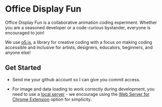 # Office Display Fun

Office Display Fun is a collaborative animation coding experiment. Whether you are a seasoned developer or a code-curious bystander, everyone is encouraged to join!

We use [p5.js](https://p5js.org/), a library for creative coding with a focus on making coding accessible and inclusive for artists, designers, educators, beginners, and anyone else!

## Get Started

- Send me your github account so I can give you commit access.

- For image and data loading to work correctly during development, you need to use a [local server](https://github.com/processing/p5.js/wiki/Local-server) - we encourage using the [Web Server for Chrome Extension](https://github.com/processing/p5.js/wiki/Local-server#web-server-for-chrome-extension) option for simplicity.


